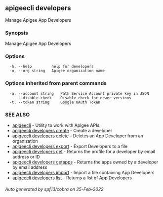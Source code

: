 ## apigeecli developers

Manage Apigee App Developers

### Synopsis

Manage Apigee App Developers

### Options

```
  -h, --help         help for developers
  -o, --org string   Apigee organization name
```

### Options inherited from parent commands

```
  -a, --account string   Path Service Account private key in JSON
      --disable-check    Disable check for newer versions
  -t, --token string     Google OAuth Token
```

### SEE ALSO

* [apigeecli](apigeecli.md)	 - Utility to work with Apigee APIs.
* [apigeecli developers create](apigeecli_developers_create.md)	 - Create a developer
* [apigeecli developers delete](apigeecli_developers_delete.md)	 - Deletes an App Developer from an organization
* [apigeecli developers export](apigeecli_developers_export.md)	 - Export Developers to a file
* [apigeecli developers get](apigeecli_developers_get.md)	 - Returns the profile for a developer by email address or ID
* [apigeecli developers getapps](apigeecli_developers_getapps.md)	 - Returns the apps owned by a developer by email address
* [apigeecli developers import](apigeecli_developers_import.md)	 - Import a file containing App Developers
* [apigeecli developers list](apigeecli_developers_list.md)	 - Returns a list of App Developers

###### Auto generated by spf13/cobra on 25-Feb-2022

